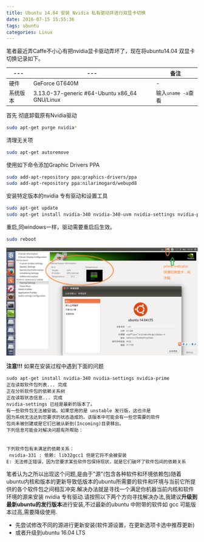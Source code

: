 ```yaml
---
title: Ubuntu 14.04 安装 Nvidia 私有驱动并进行双显卡切换
date: 2016-07-15 15:55:36
tags: ubuntu
categories: Linux
---
```

笔者最近弄Caffe不小心有把nvidia显卡驱动弄坏了，现在将ubuntu14.04 双显卡切换记录如下。

---|---|备注|
---|---|---|
硬件|GeForce GT640M|-|
系统版本| 3.13.0-37-generic #64-Ubuntu x86_64 GNU/Linux|输入`uname -a`查看|


首先 彻底卸载原有Nvidia驱动
```bash
sudo apt-get purge nvidia*
```
清理无关项
```bash
sudo apt-get autoremove
```
使用如下命令添加Graphic Drivers PPA
```bash
sudo add-apt-repository ppa:graphics-drivers/ppa
sudo add-apt-repository ppa:nilarimogard/webupd8
```
安装特定版本的nvidia 专有驱动和设置工具
```bash
sudo apt-get update
sudo apt-get install nvidia-340 nvidia-340-uvm nvidia-settings nvidia-prime prime-indicator
```
重启,同windows一样，驱动需要重启后生效。
```bash
sudo reboot
```
![](/images/coding/ubuntu/nvidia_success.png)

**注意!!!**
如果在安装过程中遇到下面的问题
```
sudo apt-get install nvidia-340 nvidia-settings nvidia-prime
正在读取软件包列表... 完成
正在分析软件包的依赖关系树       
正在读取状态信息... 完成       
nvidia-settings 已经是最新的版本了。
有一些软件包无法被安装。如果您用的是 unstable 发行版，这也许是
因为系统无法达到您要求的状态造成的。该版本中可能会有一些您需要的软件
包尚未被创建或是它们已被从新到(Incoming)目录移出。
下列信息可能会对解决问题有所帮助：


下列软件包有未满足的依赖关系：
 nvidia-331 : 依赖: lib32gcc1 但是它将不会被安装
E: 无法修正错误，因为您要求某些软件包保持现状，就是它们破坏了软件包间的依赖关系
```
笔者认为之所以出现这个问题,是由于"源"(包含各种软件和环境依赖包)随着ubuntu内核和版本的更新导致低版本的ubuntu所需要的软件和环境与当前它所提供的各个软件包之间相互冲突.解决办法就是寻找一个满足你机器当前内核和软件环境的源来安装 nvidia 专有驱动.请按照以下两个方向寻找解决办法,我建议**升级到最新ubuntu的发行版本**进行安装,不过最新的ubuntu 中附带的软件如 gcc 可能版本过高,需要降级使用.

* 先尝试修改不同的源进行更新安装(软件源设置，在更新选项卡选中推荐更新)
* 或者升级到ubuntu 16.04 LTS
